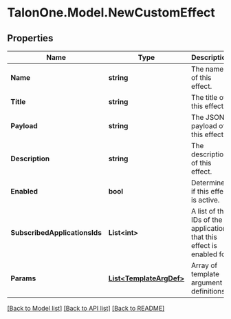 # TalonOne.Model.NewCustomEffect
## Properties

Name | Type | Description | Notes
------------ | ------------- | ------------- | -------------
**Name** | **string** | The name of this effect. | 
**Title** | **string** | The title of this effect. | 
**Payload** | **string** | The JSON payload of this effect. | 
**Description** | **string** | The description of this effect. | [optional] 
**Enabled** | **bool** | Determines if this effect is active. | 
**SubscribedApplicationsIds** | **List&lt;int&gt;** | A list of the IDs of the applications that this effect is enabled for | [optional] 
**Params** | [**List&lt;TemplateArgDef&gt;**](TemplateArgDef.md) | Array of template argument definitions | [optional] 

[[Back to Model list]](../README.md#documentation-for-models) [[Back to API list]](../README.md#documentation-for-api-endpoints) [[Back to README]](../README.md)

